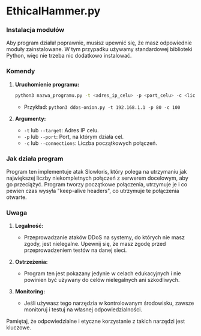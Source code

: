 # EthicalHammer.py

### Instalacja modułów

Aby program działał poprawnie, musisz upewnić się, że masz odpowiednie moduły zainstalowane. W tym przypadku używamy standardowej biblioteki Python, więc nie trzeba nic dodatkowo instalować.

### Komendy

1. **Uruchomienie programu:**
   ```bash
   python3 nazwa_programu.py -t <adres_ip_celu> -p <port_celu> -c <liczba_początkowych_połączeń>
   ```
   - Przykład: `python3 ddos-onion.py -t 192.168.1.1 -p 80 -c 100`

2. **Argumenty:**
   - `-t` lub `--target`: Adres IP celu.
   - `-p` lub `--port`: Port, na którym działa cel.
   - `-c` lub `--connections`: Liczba początkowych połączeń.

### Jak działa program

Program ten implementuje atak Slowloris, który polega na utrzymaniu jak największej liczby niekompletnych połączeń z serwerem docelowym, aby go przeciążyć. Program tworzy początkowe połączenia, utrzymuje je i co pewien czas wysyła "keep-alive headers", co utrzymuje te połączenia otwarte.

### Uwaga

1. **Legalność:**
   - Przeprowadzanie ataków DDoS na systemy, do których nie masz zgody, jest nielegalne. Upewnij się, że masz zgodę przed przeprowadzeniem testów na danej sieci.

2. **Ostrzeżenia:**
   - Program ten jest pokazany jedynie w celach edukacyjnych i nie powinien być używany do celów nielegalnych ani szkodliwych.

3. **Monitoring:**
   - Jeśli używasz tego narzędzia w kontrolowanym środowisku, zawsze monitoruj i testuj na własnej odpowiedzialności.

Pamiętaj, że odpowiedzialne i etyczne korzystanie z takich narzędzi jest kluczowe.
